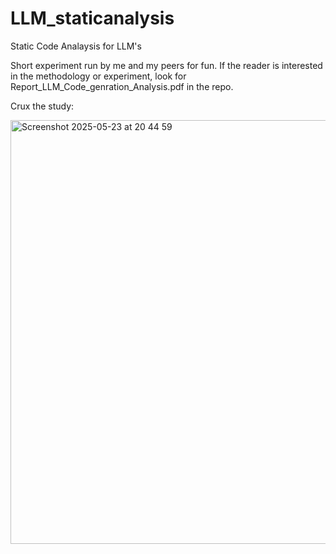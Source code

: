 # LLM_staticanalysis
Static Code Analaysis for LLM's

Short experiment run by me and my peers for fun. If the reader is interested in the methodology or experiment, look for Report_LLM_Code_genration_Analysis.pdf in the repo. 

Crux the study:

<img width="678" alt="Screenshot 2025-05-23 at 20 44 59" src="https://github.com/user-attachments/assets/7ac65af4-cb85-4857-9a71-d93951b50e37" />

